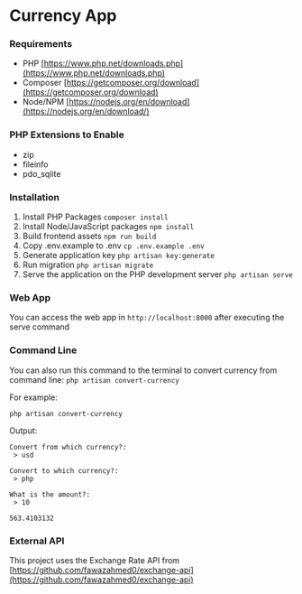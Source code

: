 # Currency App

### Requirements

-   PHP [https://www.php.net/downloads.php](https://www.php.net/downloads.php)
-   Composer [https://getcomposer.org/download](https://getcomposer.org/download)
-   Node/NPM [https://nodejs.org/en/download](https://nodejs.org/en/download/)

### PHP Extensions to Enable

-   zip
-   fileinfo
-   pdo_sqlite

### Installation

1. Install PHP Packages `composer install`
1. Install Node/JavaScript packages `npm install`
1. Build frontend assets `npm run build`
1. Copy .env.example to .env `cp .env.example .env`
1. Generate application key `php artisan key:generate`
1. Run migration `php artisan migrate`
1. Serve the application on the PHP development server `php artisan serve`

### Web App

You can access the web app in `http://localhost:8000` after executing the serve command

### Command Line

You can also run this command to the terminal to convert currency from command line:
`php artisan convert-currency`

For example:

```
php artisan convert-currency
```

Output:

```
Convert from which currency?:
 > usd

Convert to which currency?:
 > php

What is the amount?:
 > 10

563.4103132
```

### External API

This project uses the Exchange Rate API from [https://github.com/fawazahmed0/exchange-api](https://github.com/fawazahmed0/exchange-api)
